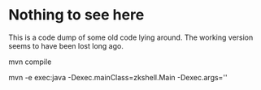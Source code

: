 Nothing to see here
==============
This is a code dump of some old code lying around. The working version seems to have been lost long ago.

mvn compile

mvn -e exec:java -Dexec.mainClass=zkshell.Main -Dexec.args='<server>'
